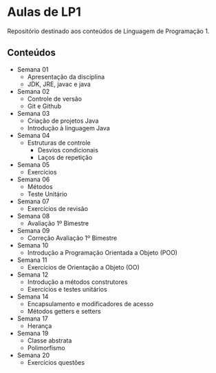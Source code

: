 # Aulas de LP1

Repositório destinado aos conteúdos de Linguagem de Programação 1.

## Conteúdos

- Semana 01
    - Apresentação da disciplina
    - JDK, JRE, javac e java
- Semana 02
    - Controle de versão
    - Git e Github
- Semana 03
    - Criação de projetos Java
    - Introdução à linguagem Java
- Semana 04
    - Estruturas de controle
        - Desvios condicionais
        - Laços de repetição
- Semana 05
    - Exercícios
- Semana 06
    - Métodos
    - Teste Unitário
- Semana 07
    - Exercícios de revisão
- Semana 08
    - Avaliação 1º Bimestre
- Semana 09
    - Correção Avaliação 1º Bimestre
- Semana 10
    - Introdução a Programação Orientada a Objeto (POO)
- Semana 11
    - Exercícios de Orientação a Objeto (OO)
- Semana 12
    - Introdução a métodos construtores 
    - Exercícios e testes unitários
- Semana 14
    - Encapsulamento e modificadores de acesso
    - Métodos getters e setters
- Semana 17
    - Herança
- Semana 19
    - Classe abstrata
    - Polimorfismo
- Semana 20
    - Exercícios questões